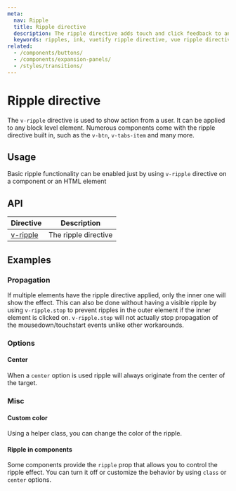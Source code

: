 ```yaml
---
meta:
  nav: Ripple
  title: Ripple directive
  description: The ripple directive adds touch and click feedback to any element in the form of a water ripple.
  keywords: ripples, ink, vuetify ripple directive, vue ripple directive
related:
  - /components/buttons/
  - /components/expansion-panels/
  - /styles/transitions/
---
```


# Ripple directive

The `v-ripple` directive is used to show action from a user. It can be applied to any block level element. Numerous components come with the ripple directive built in, such as the `v-btn`, `v-tabs-item` and many more.

<PageFeatures />

<PromotedEntry />

## Usage

Basic ripple functionality can be enabled just by using `v-ripple` directive on a component or an HTML element

<ExamplesExample file="v-ripple/usage" />

## API

| Directive | Description |
| - | - |
| [v-ripple](/api/v-ripple/) | The ripple directive |

<ApiInline  hide-links />

## Examples

### Propagation

If multiple elements have the ripple directive applied, only the inner one will show the effect. This can also be done without having a visible ripple by using `v-ripple.stop` to prevent ripples in the outer element if the inner element is clicked on. `v-ripple.stop` will not actually stop propagation of the mousedown/touchstart events unlike other workarounds.

<ExamplesExample file="v-ripple/stop" />

### Options

#### Center

When a `center` option is used ripple will always originate from the center of the target.

<ExamplesExample file="v-ripple/option-center" />

### Misc

#### Custom color

Using a helper class, you can change the color of the ripple.

<ExamplesExample file="v-ripple/misc-custom-color" />

#### Ripple in components

Some components provide the `ripple` prop that allows you to control the ripple effect. You can turn it off or customize the behavior by using `class` or `center` options.

<ExamplesExample file="v-ripple/misc-ripple-in-components" />
